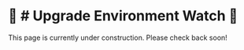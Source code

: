 # 🚧 # Upgrade Environment Watch 🚧

This page is currently under construction. Please check back soon!